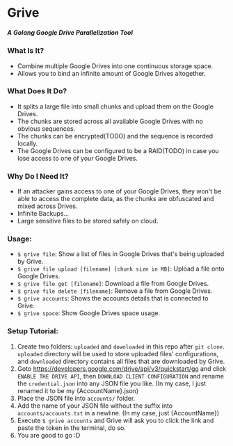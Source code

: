 # Grive
##### A Golang Google Drive Parallelization Tool

### What Is It?
- Combine multiple Google Drives into one continuous storage space.
- Allows you to bind an infinite amount of Google Drives altogether.

### What Does It Do?
- It splits a large file into small chunks and upload them on the Google Drives.
- The chunks are stored across all available Google Drives with no obvious sequences.
- The chunks can be encrypted(TODO) and the sequence is recorded locally.
- The Google Drives can be configured to be a RAID(TODO) in case you lose access to one of your Google Drives. 

### Why Do I Need It?
- If an attacker gains access to one of your Google Drives, they won't be able to access the complete data, as the chunks are obfuscated and mixed across Drives.
- Infinite Backups...
- Large sensitive files to be stored safely on cloud.

### Usage:
- `$ grive file`: Show a list of files in Google Drives that's being uploaded by Grive.
- `$ grive file upload [filename] [chunk size in MB]`: Upload a file onto Google Drives.
- `$ grive file get [filename]`: Download a file from Google Drives.
- `$ grive file delete [filename]`: Remove a file from Google Drives.
- `$ grive accounts`: Shows the accounts details that is connected to Grive.
- `$ grive space`: Show Google Drives space usage.

### Setup Tutorial:
1. Create two folders: `uploaded` and `downloaded` in this repo after `git clone`. `uploaded` directory will be used to store uploaded files' configurations, and `downloaded` directory contains all files that are downloaded by Grive.
2. Goto https://developers.google.com/drive/api/v3/quickstart/go and click `ENABLE THE DRIVE API`, then `DOWNLOAD CLIENT CONFIGURATION` and rename the `credential.json` into any JSON file you like. (In my case, I just renamed it to be my {AccountName}.json)
3. Place the JSON file into `accounts/` folder.
4. Add the name of your JSON file without the suffix into `accounts/accounts.txt` in a newline. (In my case, just {AccountName})
5. Execute `$ grive accounts` and Grive will ask you to click the link and paste the token in the terminal, do so.
6. You are good to go :D 